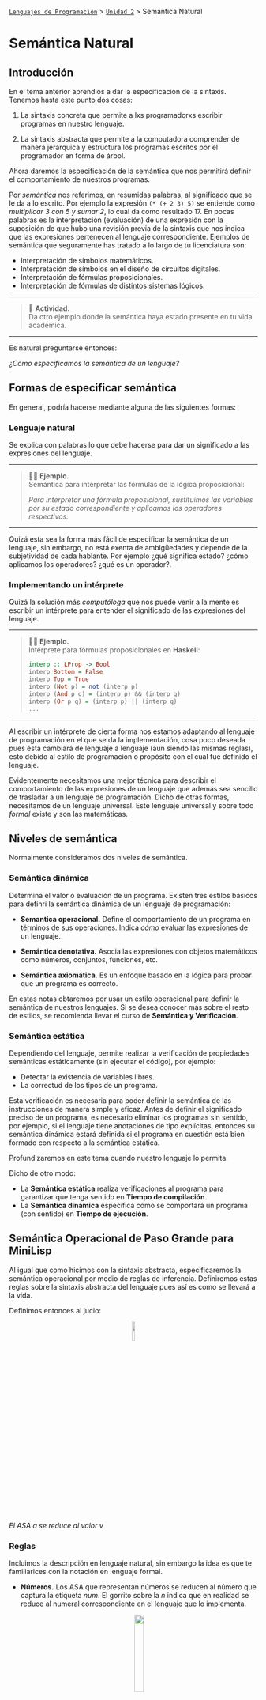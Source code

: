 [`Lenguajes de Programación`](../../README.md) > [`Unidad 2`](../README.md) > Semántica Natural

# Semántica Natural

## Introducción

En el tema anterior aprendios a dar la especificación de la sintaxis. Tenemos hasta este punto dos cosas:

1. La sintaxis concreta que permite a lxs programadorxs escribir programas en nuestro lenguaje.

1. La sintaxis abstracta que permite a la computadora comprender de manera jerárquica y estructura los programas escritos por el programador en forma de árbol.

Ahora daremos la especificación de la semántica que nos permitirá definir el comportamiento de nuestros programas.

Por *semántica* nos referimos, en resumidas palabras, al significado que se le da a lo escrito. Por ejemplo la expresión `(* (+ 2 3) 5)` se entiende como *multiplicar 3 con 5 y sumar 2*, lo cual da como resultado 17. En pocas palabras es la interpretación (evaluación) de una expresión con la suposición de que hubo una revisión previa de la sintaxis que nos indica que las expresiones pertenecen al lenguaje correspondiente. Ejemplos de semántica que seguramente has tratado a lo largo de tu licenciatura son:

- Interpretación de símbolos matemáticos.
- Interpretación de símbolos en el diseño de circuitos digitales.
- Interpretación de fórmulas proposicionales.
- Interpretación de fórmulas de distintos sistemas lógicos.

---

> 📝 **Actividad.**   
> Da otro ejemplo donde la semántica haya estado presente en tu vida académica.

---

Es natural preguntarse entonces:

*¿Cómo especificamos la semántica de un lenguaje?*

## Formas de especificar semántica

En general, podría hacerse mediante alguna de las siguientes formas:

### Lenguaje natural
Se explica con palabras lo que debe hacerse para dar un significado a las expresiones del lenguaje.

---

> 👨‍🔬 **Ejemplo.**   
> Semántica para interpretar las fórmulas de la lógica proposicional:
>
> *Para interpretar una fórmula proposicional, sustituimos las variables por su estado correspondiente y aplicamos los operadores respectivos.*

---

Quizá esta sea la forma más fácil de especificar la semántica de un lenguaje, sin embargo, no está exenta de ambigüedades y depende de la subjetividad de cada hablante. Por ejemplo ¿qué significa estado? ¿cómo aplicamos los operadores? ¿qué es un operador?.

### Implementando un intérprete
Quizá la solución más *computóloga* que nos puede venir a la mente es escribir un intérprete para entender el significado de las expresiones del lenguaje. 

---

> 👨‍🔬 **Ejemplo.**   
> Intérprete para fórmulas proposicionales en **Haskell**:
>
> ```haskell
> interp :: LProp -> Bool
> interp Bottom = False
> interp Top = True
> interp (Not p) = not (interp p)
> interp (And p q) = (interp p) && (interp q)
> interp (Or p q) = (interp p) || (interp q)
> ...
> ```

---

Al escribir un intérprete de cierta forma nos estamos adaptando al lenguaje de programación en el que se da la implementación, cosa poco deseada pues ésta cambiará de lenguaje a lenguaje (aún siendo las mismas reglas), esto debido al estilo de programación o propósito con el cual fue definido el lenguaje.


Evidentemente necesitamos una mejor técnica para describir el comportamiento de las expresiones de un lenguaje que además sea sencillo de trasladar a un lenguaje de programación. Dicho de otras formas, necesitamos de un lenguaje universal. Este lenguaje universal y sobre todo *formal* existe y son las matemáticas.

## Niveles de semántica

Normalmente consideramos dos niveles de semántica.

### Semántica dinámica
Determina el valor o evaluación de un programa. Existen tres estilos básicos para definri la semántica dinámica de un lenguaje de programación:

- **Semantica operacional.** Define el comportamiento de un programa en términos de sus operaciones. Indica *cómo* evaluar las expresiones de un lenguaje.

- **Semántica denotativa.** Asocia las expresiones con objetos matemáticos como números, conjuntos, funciones, etc.

- **Semántica axiomática.** Es un enfoque basado en la lógica para probar que un programa es correcto.

En estas notas obtaremos por usar un estilo operacional para definir la semántica de nuestros lenguajes. Si se desea conocer más sobre el resto de estilos, se recomienda llevar el curso de **Semántica y Verificación**.

### Semántica estática
Dependiendo del lenguaje, permite realizar la verificación de propiedades semánticas estáticamente (sin ejecutar el código), por ejemplo:

- Detectar la existencia de variables libres.
- La correctud de los tipos de un programa.

Esta verificación es necesaria para poder definir la semántica de las instrucciones de manera simple y eficaz. Antes de definir el significado preciso de un programa, es necesario eliminar los programas sin sentido, por ejemplo, si el lenguaje tiene anotaciones de tipo explícitas, entonces su semántica dinámica estará definida si el programa en cuestión está bien formado con respecto a la semántica estática.

Profundizaremos en este tema cuando nuestro lenguaje lo permita.

Dicho de otro modo:

- La **Semántica estática** realiza verificaciones al programa para garantizar que tenga sentido en **Tiempo de compilación**.
- La **Semántica dinámica** especifica cómo se comportará un programa (con sentido) en **Tiempo de ejecución**.

## Semántica Operacional de Paso Grande para MiniLisp
Al igual que como hicimos con la sintaxis abstracta, especificaremos la semántica operacional por medio de reglas de inferencia. Definiremos estas reglas sobre la sintaxis abstracta del lenguaje pues así es como se llevará a la vida.

Definimos entonces al jucio:

<center><img src="imgs/img01.png" width="10%"></center>

*El ASA a se reduce al valor v*

### Reglas
Incluimos la descripción en lenguaje natural, sin embargo la idea es que te familiarices con la notación en lenguaje formal. 

- **Números.** Los ASA que representan números se reducen al número que captura la etiqueta *num*. El gorrito sobre la *n* indica que en realidad se reduce al numeral correspondiente en el lenguaje que lo implementa.

	<center><img src="imgs/img02.png" width="20%"></center>

- **Sumas**. Los ASa que representan sumas se reducen a aplicar la suma de la evaluación del lado izquierdo y derecho de las mismas.

	<center><img src="imgs/img03.png" width="20%"></center>

	La conclusión es verdadera si *l*<sub>*v*</sub> y *r*<sub>*v*</sub> son las reducciones del lado izquierdo y derecho de la suma respectivamente.

- **Restas**. Este caso es análogo al de la suma.

	<center><img src="imgs/img04.png" width="20%"></center>

- **Multiplicaciones**. Este casoes análogo al de la suma.

	<center><img src="imgs/img05.png" width="20%"></center>

- **Divisiones**. Este caso es parcialmente análogo al de la suma, pues tenemos que añadir un juicio especial que verifique que el segundo argumento de la división sea distinto de cero. 

	<center><img src="imgs/img06.png" width="20%"></center>

Esta notación recibe el nombre de *semántica operacional de paso grande* o simplemente *semántica natural*. Se dice que es de paso grande pues los resultados son irreducibles, es decir, relaciona programas con su resultado.

---

> 👨‍🔬 **Ejemplo.**   
> Derivación de las expresiones del tema anterior usando nuestra semántica natural.
>
> - Sintaxis concreta: `1729`   
> 	Sintaxis abstracta: `num(1729)`   
> 	Evaluación: 1729   
> 	<center><img src="imgs/img07.png" width="20%"></center>
>
> - Sintaxis concreta: `(+ 18 35)`   
> 	Sintaxis abstracta:  `suma(num(18),num(35))`   
> 	Evaluación: 29   
>	<center><img src="imgs/img08.png" width="30%"></center>
>
> - Sintaxis concreta: `(+ (- 4 0) (* 5 5))`   
> 	Sintaxis abstracta: `suma(resta(num(4),num(0)), mult(num(5),num(5)))`   
> 	Evaluación: 29   
>	<center><img src="imgs/img09.png" width="50%"></center>

---

> 📝 **Actividad.**   
> Usando las reglas de semántica natural, muestra la reducción de las expresiones: 
> - `(* 10 (+ 70 (* 10 2)))`
> - `(/ (+ 20 10) (- 5 5))` 

---

> 📚 **Referencias.**
> 1. Shriram Krishnamirthi, *Programming Languages Application and Interpretation*, Primera Edición, Brown
University, 2007.
> 1. Hanne Riis Nielson, Flemming Nielson, *Semantics with Applications: An Appetizer*, Primera Edición, Springer, 2007.

---

[`Anterior`](../tema01/README.md) | [`Siguiente`](../tema03/README.md)
